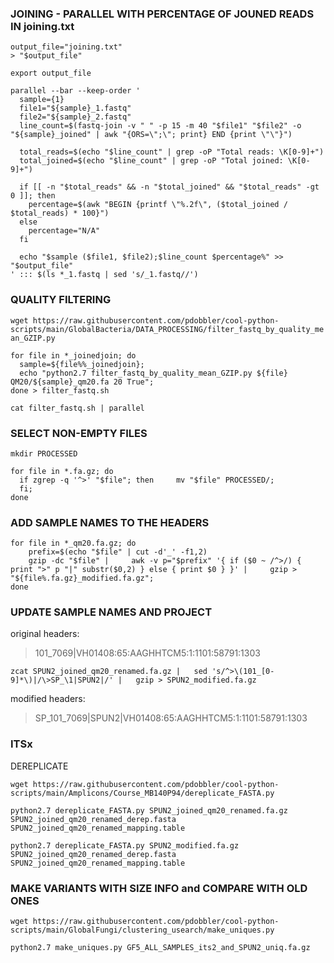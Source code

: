 
### JOINING - PARALLEL WITH PERCENTAGE OF JOUNED READS IN joining.txt

```
output_file="joining.txt"
> "$output_file"

export output_file

parallel --bar --keep-order '
  sample={1}
  file1="${sample}_1.fastq"
  file2="${sample}_2.fastq"
  line_count=$(fastq-join -v " " -p 15 -m 40 "$file1" "$file2" -o "${sample}_joined" | awk "{ORS=\";\"; print} END {print \"\"}")

  total_reads=$(echo "$line_count" | grep -oP "Total reads: \K[0-9]+")
  total_joined=$(echo "$line_count" | grep -oP "Total joined: \K[0-9]+")

  if [[ -n "$total_reads" && -n "$total_joined" && "$total_reads" -gt 0 ]]; then
    percentage=$(awk "BEGIN {printf \"%.2f\", ($total_joined / $total_reads) * 100}")
  else
    percentage="N/A"
  fi

  echo "$sample ($file1, $file2);$line_count $percentage%" >> "$output_file"
' ::: $(ls *_1.fastq | sed 's/_1.fastq//')
```

### QUALITY FILTERING

`wget https://raw.githubusercontent.com/pdobbler/cool-python-scripts/main/GlobalBacteria/DATA_PROCESSING/filter_fastq_by_quality_mean_GZIP.py`

```
for file in *_joinedjoin; do
  sample=${file%%_joinedjoin};  
  echo "python2.7 filter_fastq_by_quality_mean_GZIP.py ${file} QM20/${sample}_qm20.fa 20 True"; 
done > filter_fastq.sh

cat filter_fastq.sh | parallel
```

### SELECT NON-EMPTY FILES

```
mkdir PROCESSED

for file in *.fa.gz; do
  if zgrep -q '^>' "$file"; then     mv "$file" PROCESSED/;   
  fi;
done
```

### ADD SAMPLE NAMES TO THE HEADERS


```
for file in *_qm20.fa.gz; do
    prefix=$(echo "$file" | cut -d'_' -f1,2)
    gzip -dc "$file" |     awk -v p="$prefix" '{ if ($0 ~ /^>/) { print ">" p "|" substr($0,2) } else { print $0 } }' |     gzip > "${file%.fa.gz}_modified.fa.gz"; 
done
```

### UPDATE SAMPLE NAMES AND PROJECT

original headers:  
>101_7069|VH01408:65:AAGHHTCM5:1:1101:58791:1303


`zcat SPUN2_joined_qm20_renamed.fa.gz |   sed 's/^>\(101_[0-9]*\)|/\>SP_\1|SPUN2|/' |   gzip > SPUN2_modified.fa.gz`

modified headers:  
>SP_101_7069|SPUN2|VH01408:65:AAGHHTCM5:1:1101:58791:1303


### ITSx

DEREPLICATE

`wget https://raw.githubusercontent.com/pdobbler/cool-python-scripts/main/Amplicons/Course_MB140P94/dereplicate_FASTA.py`

`python2.7 dereplicate_FASTA.py SPUN2_joined_qm20_renamed.fa.gz SPUN2_joined_qm20_renamed_derep.fasta SPUN2_joined_qm20_renamed_mapping.table`

`python2.7 dereplicate_FASTA.py SPUN2_modified.fa.gz SPUN2_joined_qm20_renamed_derep.fasta SPUN2_joined_qm20_renamed_mapping.table`

  
### MAKE VARIANTS WITH SIZE INFO and COMPARE WITH OLD ONES

`wget https://raw.githubusercontent.com/pdobbler/cool-python-scripts/main/GlobalFungi/clustering_usearch/make_uniques.py`

`python2.7 make_uniques.py GF5_ALL_SAMPLES_its2_and_SPUN2_uniq.fa.gz` 






